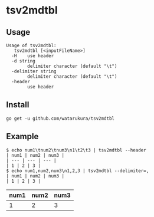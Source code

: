 # tsv2mdtbl

## Usage

```
Usage of tsv2mdtbl:
   tsv2mdtbl [<inputFileName>]
  -H	use header
  -d string
    	delimiter character (default "\t")
  -delimiter string
    	delimiter character (default "\t")
  -header
    	use header
```

## Install

```
go get -u github.com/watarukura/tsv2mdtbl
```

## Example

```
$ echo num1\tnum2\tnum3\n1\t2\t3 | tsv2mdtbl --header                                                                
| num1 | num2 | num3 |
| --- | --- | --- |
| 1 | 2 | 3 |
$ echo num1,num2,num3\n1,2,3 | tsv2mdtbl --delimiter=,
| num1 | num2 | num3 |
| 1 | 2 | 3 |
```

| num1 | num2 | num3 |
| --- | --- | --- |
| 1 | 2 | 3 |
